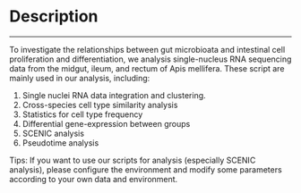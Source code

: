 # Description

---

To investigate the relationships between gut microbioata and intestinal cell proliferation and differentiation, we analysis single-nucleus RNA sequencing data from the midgut, ileum, and rectum of Apis mellifera.
These script are mainly used in our analysis, including:
1. Single nuclei RNA data integration and clustering.
2. Cross-species cell type similarity analysis
3. Statistics for cell type frequency
4. Differential gene-expression between groups
5. SCENIC analysis
6. Pseudotime analysis

Tips: If you want to use our scripts for analysis (especially SCENIC analysis), please configure the environment and modify some parameters according to your own data and environment.


